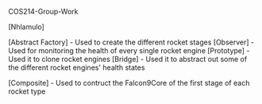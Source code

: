 COS214-Group-Work

[Nhlamulo]

[Abstract Factory] - Used to create the different rocket stages
[Observer] - Used for monitoring the health of every single rocket engine
[Prototype] - Used it to clone rocket engines
[Bridge] - Used it to abstract out some of the different rocket engines' health states
<!-- [Stategy] - Used in a similar fashion to Bridge  -->
[Composite] - Used to contruct the Falcon9Core of the first stage of each rocket type
